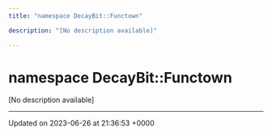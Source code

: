 ```yaml
---
title: "namespace DecayBit::Functown"

description: "[No description available]"

---
```


# namespace DecayBit::Functown

[No description available]






-------------------------------

Updated on 2023-06-26 at 21:36:53 +0000